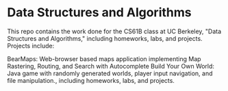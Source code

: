 # Data Structures and Algorithms

This repo contains the work done for the CS61B class at UC Berkeley, "Data Structures and Algorithms," including homeworks, labs, and projects. Projects include:

BearMaps: Web-browser based maps application implementing Map Rastering, Routing, and Search with Autocomplete
Build Your Own World: Java game with randomly generated worlds, player input navigation, and file manipulation., including homeworks, labs, and projects.
